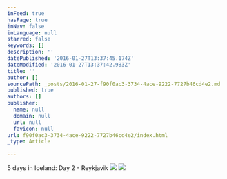 ```yaml
---
inFeed: true
hasPage: true
inNav: false
inLanguage: null
starred: false
keywords: []
description: ''
datePublished: '2016-01-27T13:37:45.174Z'
dateModified: '2016-01-27T13:37:42.983Z'
title: ''
author: []
sourcePath: _posts/2016-01-27-f90f0ac3-3734-4ace-9222-7727b46cd4e2.md
published: true
authors: []
publisher:
  name: null
  domain: null
  url: null
  favicon: null
url: f90f0ac3-3734-4ace-9222-7727b46cd4e2/index.html
_type: Article

---
```

5 days in Iceland: Day 2 - Reykjavik
![](https://the-grid-user-content.s3-us-west-2.amazonaws.com/785968cc-d877-4fa6-9d77-ab28c7f3132a.jpg)
![](https://the-grid-user-content.s3-us-west-2.amazonaws.com/34d1b7a2-6be6-43d0-b25f-d04bbebf7cec.jpg)